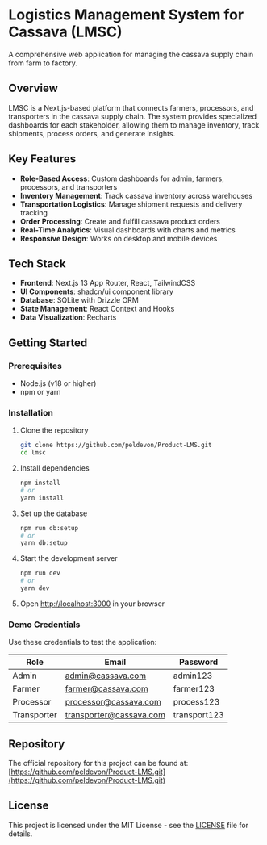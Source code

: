 # Logistics Management System for Cassava (LMSC)

A comprehensive web application for managing the cassava supply chain from farm to factory.



## Overview

LMSC is a Next.js-based platform that connects farmers, processors, and transporters in the cassava supply chain. The system provides specialized dashboards for each stakeholder, allowing them to manage inventory, track shipments, process orders, and generate insights.

## Key Features

- **Role-Based Access**: Custom dashboards for admin, farmers, processors, and transporters
- **Inventory Management**: Track cassava inventory across warehouses
- **Transportation Logistics**: Manage shipment requests and delivery tracking
- **Order Processing**: Create and fulfill cassava product orders
- **Real-Time Analytics**: Visual dashboards with charts and metrics
- **Responsive Design**: Works on desktop and mobile devices

## Tech Stack

- **Frontend**: Next.js 13 App Router, React, TailwindCSS
- **UI Components**: shadcn/ui component library
- **Database**: SQLite with Drizzle ORM
- **State Management**: React Context and Hooks
- **Data Visualization**: Recharts

## Getting Started

### Prerequisites

- Node.js (v18 or higher)
- npm or yarn

### Installation

1. Clone the repository
   ```bash
   git clone https://github.com/peldevon/Product-LMS.git
   cd lmsc
   ```

2. Install dependencies
   ```bash
   npm install
   # or
   yarn install
   ```

3. Set up the database
   ```bash
   npm run db:setup
   # or
   yarn db:setup
   ```

4. Start the development server
   ```bash
   npm run dev
   # or
   yarn dev
   ```

5. Open [http://localhost:3000](http://localhost:3000) in your browser

### Demo Credentials

Use these credentials to test the application:

| Role        | Email                 | Password   |
|-------------|----------------------|------------|
| Admin       | admin@cassava.com    | admin123   |
| Farmer      | farmer@cassava.com   | farmer123  |
| Processor   | processor@cassava.com| process123|
| Transporter | transporter@cassava.com| transport123|

## Repository

The official repository for this project can be found at:
[https://github.com/peldevon/Product-LMS.git](https://github.com/peldevon/Product-LMS.git)


## License

This project is licensed under the MIT License - see the [LICENSE](./LICENSE) file for details.

